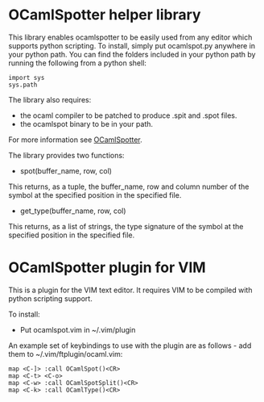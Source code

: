 OCamlSpotter helper library
===========================

This library enables ocamlspotter to be easily used from any editor which supports python scripting. To install, simply put ocamlspot.py anywhere in your python path. You can find the folders included in your python path by running the following from a python shell:

    import sys
    sys.path

The library also requires:

* the ocaml compiler to be patched to produce .spit and .spot files.
* the ocamlspot binary to be in your path.

For more information see [OCamlSpotter](http://jun.furuse.info/hacks/ocamlspotter).

The library provides two functions:

* spot(buffer_name, row, col)

This returns, as a tuple, the buffer_name, row and column number of the symbol at the specified position in the specified file.

* get_type(buffer_name, row, col)

This returns, as a list of strings, the type signature of the symbol at the specified position in the specified file.

OCamlSpotter plugin for VIM
===========================

This is a plugin for the VIM text editor. It requires VIM to be compiled with python scripting support.

To install:

* Put ocamlspot.vim in ~/.vim/plugin

An example set of keybindings to use with the plugin are as follows - add them to ~/.vim/ftplugin/ocaml.vim:

    map <C-]> :call OCamlSpot()<CR>
    map <C-t> <C-o>
    map <C-w> :call OCamlSpotSplit()<CR>
    map <C-k> :call OCamlType()<CR>
